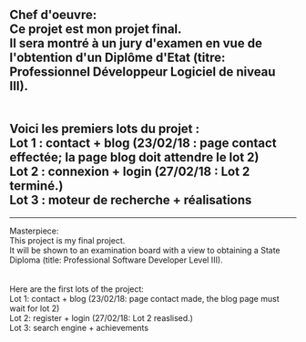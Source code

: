 Chef d'oeuvre:
<br>
Ce projet est mon projet final.<br>
Il sera montré à un jury d'examen en vue de l'obtention d'un Diplôme d'Etat (titre: Professionnel Développeur Logiciel de niveau III). <br>
<br>
<br>
Voici les premiers lots du projet : <br>
Lot 1 : contact + blog (23/02/18 : page contact effectée; la page blog doit attendre le lot 2)  <br>
Lot 2 : connexion + login (27/02/18 : Lot 2 terminé.) <br>
Lot 3 : moteur de recherche + réalisations <br>
---
---
Masterpiece:
<br>
This project is my final project. <br>
It will be shown to an examination board with a view to obtaining a State Diploma (title: Professional Software Developer Level III). <br>
<br>
<br>
Here are the first lots of the project: <br>
Lot 1: contact + blog (23/02/18: page contact made, the blog page must wait for lot 2) <br>
Lot 2: register + login (27/02/18: Lot 2 reaslised.) <br>
Lot 3: search engine + achievements <br>